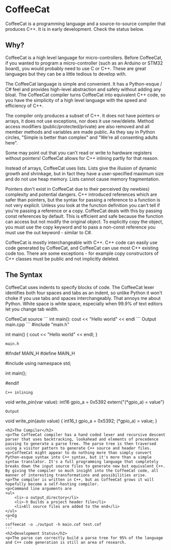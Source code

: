 <h1>CoffeeCat</h1>
<p>CoffeeCat is a programming language and a source-to-source compiler that produces C++. It is in early development. Check the status below.
<h2>Why?</h2>
<p>CoffeeCat is a high level language for micro-controllers. 
Before CoffeeCat, if you wanted to program a micro-controller (such as an Arduino or STM32 board), you would probably need to use C or C++. 
These are great languages but they can be a little tedious to develop with. 
<p>The CoffeeCat language is simple and convenient. It has a Python-esque / C# feel and provides high-level abstraction and safety without adding any bloat. The CoffeeCat compiler turns CoffeeCat into equivalent C++ code, so you have the simplicity of a high level language with the speed and efficiency of C++. 
<p>The compiler only produces a subset of C++. It does not have pointers or arrays, it does not use exceptions, nor does it use new/delete. Method access modifiers (public/protected/private) are also removed and all member methods and variables are made public. As they say in Python circles, "Simple is better than complex" and "We're all consenting adults here".
<p>Some may point out that you can't read or write to hardware registers without pointers! CoffeeCat allows for C++ inlining partly for that reason. 
<p>Instead of arrays, CoffeeCat uses lists. Lists give the illusion of dynamic growth and shrinkage, but in fact they have a user-specified maximum size and do not use heap memory. Lists cannot cause memory fragmentation. 
<p>Pointers don't exist in CoffeeCat due to their perceived (by newbies) complexity and potential dangers. C++ introduced references which are safer than pointers, but the syntax for passing a reference to a function is not very explicit. Unless you look at the function definition you can't tell if you're passing a reference or a copy. CoffeeCat deals with this by passing const references by default. This is efficient and safe because the function can access but not modify the original object. To explicitly copy the object, you must use the copy keyword and to pass a non-const reference you must use the out keyword - similar to C#.
<p>CoffeeCat is mostly interchangeable with C++. C++ code can easily use code generated by CoffeeCat, and CoffeeCat can use most C++ existing code too. There are some exceptions - for example copy constructors of C++ classes must be public and not implicitly deleted. 
<h2>The Syntax</h2>
<p>CoffeeCat uses indents to specify blocks of code. The CoffeeCat lexer identifies both four spaces and tabs as an indent, so unlike Python it won't choke if you use tabs and spaces interchangeably. That annoys me about Python. White space is white space, especially when 99.9% of text editors let you change tab width. 

<p>CoffeeCat source
```
int main():
    cout << "Hello world" << endl
```
Output main.cpp
```
#include "main.h"

int main()
{
    cout << "Hello world" << endl;
}
```
main.h
```
#ifndef MAIN_H
#define MAIN_H

#include <iostream>
using namespace std;

int main();

#endif
```
C++ inlining
```
void write_pin(var value):
    int16 gpio_a = 0x5392
    extern("(*gpio_a) = value")
```
Output
```
void write_pin(auto value)
{
    int16_t gpio_a = 0x5392;
    (*gpio_a) = value;
}
```
<h2>The Compiler</h2>
<p>The CoffeeCat compiler has a hand coded lexer and recursive descent parser that uses backtracking, lookahead and elements of precedence passing to generate a parse tree. The parse tree is then traversed using a visitor pattern to generate C++ source and header files. 
<p>CoffeeCat might appear to do nothing more than simply convert Python-esque syntax into C++ syntax, but it's more than a simple syntax translator. It's a full programming language that completely breaks down the input source files to generate new but equivalent C++. By giving the compiler so much insight into the CoffeeCat code, all manner of interesting transformations and possibilities arise. 
<p>The compiler is written in C++, but as CoffeeCat grows it will hopefully become a self-hosting compiler. 
<p>Command line arguments are
<ul>
    <li>-o output_directory</li>
    <li>-h Builds a project header file</li>
    <li>All source files are added to the end</li>
</ul>
<p>Eg
'''
coffeecat -o ./output -h main.cof test.cof
'''
<h2>Development Status</h2>
<p>The parse can correctly build a parse tree for 95% of the language and C++ code generation is still an area of research. 
